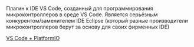 Плагин к IDE VS Code, созданный для программирования микроконтроллеров в среде VS Code. Является серьёзным конкурентом/заменителем IDE Eclipse (который разные производители микроконтроллеров берут за основу для своих фирменных IDE)

[VS Code + PlatformIO](https://docs.platformio.org/en/latest/boards/titiva/lptm4c1294ncpdt.html#)


